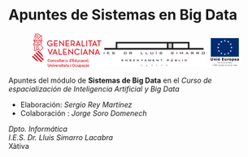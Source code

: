 # Apuntes de Sistemas en Big Data

<div align="center">
    <img src="../images/logos/GVA-Conselleria-Educació-Universitats-Ocupació.png" alt="Logo GVA" width="27%" />
    <img src="../images/logos/Logo Centre Complet.png" alt="Logo Simarro" width="40%" />
    <img src="../images/logos/FSE2col_val (Custom).png" alt="Logo UE" width="13%" />
</div>

Apuntes del módulo de **Sistemas de Big Data** en el *Curso de espacialización de Inteligencia Artificial y Big Data*

- Elaboración: *Sergio Rey Martínez*
- Colaboración : *Jorge Soro Domenech*

*Dpto. Informática*  
*I.E.S. Dr. Lluis Simarro Lacabra*  
Xàtiva

